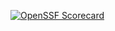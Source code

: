 [![OpenSSF Scorecard](https://api.securityscorecards.dev/projects/github.com/CharlesMarsala/Calculator/badge)](https://securityscorecards.dev/viewer/?uri=github.com/CharlesMarsala/Calculator)
